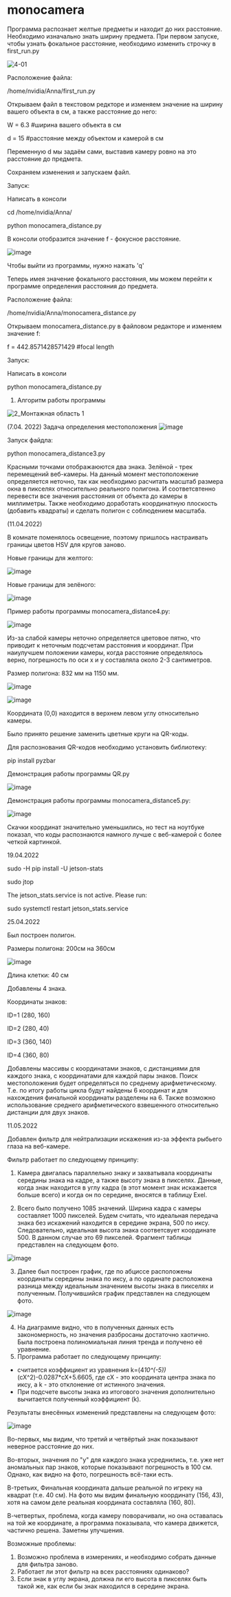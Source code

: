 # monocamera

Программа распознает желтые предметы и находит до них расстояние. Необходимо изначально знать 
ширину предмета. 
При первом запуске, чтобы узнать фокальное расстояние, необходимо изменить строчку в first_run.py


![4-01](https://user-images.githubusercontent.com/101719007/161603735-e453a9d2-e15d-461a-9caf-3900464663a8.jpg)


Расположение файла: 

/home/nvidia/Anna/first_run.py

Открываем файл в текстовом редкторе и изменяем значение на ширину вашего объекта в см, а также расстояние до него:

W = 6.3  #ширина вашего объекта в см

d = 15   #расстояние между объектом и камерой в см

Переменную d мы задаём сами, выставив камеру ровно на это расстояние до предмета.

Сохраняем изменения и запускаем файл.

Запуск: 

Написать в консоли

cd /home/nvidia/Anna/

python monocamera_distance.py

В консоли отобразится значение f - фокусное расстояние. 

![image](https://user-images.githubusercontent.com/101719007/161546059-48828a74-6305-4de5-b14a-a484fe5f7526.png)

Чтобы выйти из программы, нужно нажать 'q'

Теперь имея значение фокального расстояния, мы можем перейти к программе определения расстояния до предмета. 

Расположение файла: 

/home/nvidia/Anna/monocamera_distance.py

Открываем monocamera_distance.py в файловом редакторе и изменяем значение f:

f = 442.8571428571429 #focal length

Запуск: 

Написать в консоли

python monocamera_distance.py

1) Алгоритм работы программы 

![2_Монтажная область 1](https://user-images.githubusercontent.com/101719007/161603133-c97f386e-8372-418b-85cc-818baa67f941.jpg)

(7.04. 2022)
Задача определения местоположения 
![image](https://user-images.githubusercontent.com/101719007/162430042-45f24561-7704-4b85-bc31-42784f5ddc5a.png)

Запуск файдла:

python monocamera_distance3.py

Красными точками отображаюются два знака. 
Зелёной - трек перемещений веб-камеры. 
На данный момент местоположение определяется неточно, так как необходимо расчитать масштаб размера окна в пикселях относительно реального полигона. И соответсвтенно перевести все значения расстояния от объекта до камеры в миллиметры. Также необходимо доработать координатную плоскость (добавить квадраты) и сделать полигон с  соблюдением масштаба.

(11.04.2022)

В комнате поменялось освещение, поэтому пришлось настраивать границы цветов HSV для кругов заново. 

Новые границы для желтого:

![image](https://user-images.githubusercontent.com/101719007/162704746-188f6b4e-9c50-49fb-8c76-ce4a79ae4ed9.png)

Новые границы для зелёного:

![image](https://user-images.githubusercontent.com/101719007/162706023-0160e48c-069e-4c96-9b21-f7a81a589ac8.png)

Пример работы программы monocamera_distance4.py: 

![image](https://user-images.githubusercontent.com/101719007/162742122-99f534b0-e206-45e3-9b93-e16e93b2aa48.png)

Из-за слабой камеры неточно определяется цветовое пятно, что приводит к неточным подсчетам расстояния и координат. 
При наиулучшем положении камеры, когда расстояние определялось верно, погрешность по оси x и y составляла около 2-3 сантиметров. 


Размер полигона: 832 мм на 1150 мм. 

![image](https://user-images.githubusercontent.com/101719007/162813497-38243ea3-5d1c-46d6-9206-c393c6f3028a.png)

![image](https://user-images.githubusercontent.com/101719007/162813468-b350d7aa-9df7-4e82-a4c5-1815bd7d673b.png)

Координата (0,0) находится в верхнем левом углу относительно камеры. 

Было принято решение заменить цветные круги на QR-коды. 

Для распознования QR-кодов необходимо установить библиотеку:

pip install pyzbar

Демонстрация работы программы QR.py

![image](https://user-images.githubusercontent.com/101719007/162758051-93ff5d59-1904-4ee6-b47b-4dad1f5d8971.png)


Демонстрация работы программы monocamera_distance5.py:

![image](https://user-images.githubusercontent.com/101719007/162765328-3f701719-aae9-47cb-ab13-c36fdf50601c.png)

Скачки координат значительно уменьшились, но тест на ноутбуке показал, что коды распознаются намного лучше с веб-камерой с более четкой картинкой.  

19.04.2022

sudo -H pip install -U jetson-stats

sudo jtop

The jetson_stats.service is not active. Please run:

sudo systemctl restart jetson_stats.service

25.04.2022

Был построен полигон.

Размеры полигона: 200см на 360см

![image](https://user-images.githubusercontent.com/101719007/165107704-209fae97-9614-4ad1-b10d-b3ca1b51f872.png)

Длина клетки: 40 см

Добавлены 4 знака. 

Координаты знаков:

ID=1 (280, 160)

ID=2 (280, 40)

ID=3 (360, 140)

ID=4 (360, 80)

Добавлены массивы с координатами знаков, с дистанциями для каждого знака, с координатами для каждой пары знаков. Поиск местоположения будет определяться по среднему арифметическому. Т.е. по итогу работы цикла будут найдены 6 координат и для нахождения финальной координаты разделены на 6. Также возможно использование среднего арифметического взвешенного относительно дистанции для двух знаков.   

11.05.2022

Добавлен фильтр для нейтрализации искажения из-за эффекта рыбьего глаза на веб-камере.

Фильтр работает по следующему принципу:

1) Камера двигалась параллельно знаку и захватывала координаты середины знака на кадре, а также высоту знака в пикселях. Данные, когда знак находится в углу кадра (в этот момент знак искажается больше всего) и когда он по середине, вносятся в таблицу Exel.

2) Всего было получено 1085 значений. Ширина кадра с камеры составляет 1000 пикселей. Будем считать, что идеальная передача знака без искажений находится в середине экрана, 500 по иксу. Следовательно, идеальная высота знака соответсвует координате 500. В данном случае это 69 пикселей. Фрагмент таблицы представлен на следующем фото. 

![image](https://user-images.githubusercontent.com/101719007/167856709-6d6d0015-95b0-4b53-95ab-8536ad43dc54.png)

3) Далее был построен график, где по абциссе расположены координаты середины знака по иксу, а по ординате расположена разница между идеальным значением высоты знака в пикселях и полученным. Получившийся график представлен на следующем фото. 

![image](https://user-images.githubusercontent.com/101719007/167858554-0a46d6b9-44c9-43b7-80c8-ceb2175b1ad6.png)

4) На диаграмме видно, что в полученных данных есть закономерность, но значения разбросаны достаточно хаотично. Была построена полиномиальная линия тренда и получено её уравнение.
5) Программа работает по следующему принципу:
- считается коэффициент из уравнения k=(4*10^(-5))*(cX^2)-0.0287*cX+5.6605, где cX - это координата центра знака по иксу, а k - это отклонение от истинного значения. 
- При подсчете высоты знака из итогового значения дополнительно вычитается полученный коэффициент (k).

Результаты внесённых изменений представлены на следующем фото:

![image](https://user-images.githubusercontent.com/101719007/167860341-d6857454-83c4-4fc4-b96d-8e840e0ebf33.png)

Во-первых, мы видим, что третий и четвёртый знак показывают неверное расстояние до них. 

Во-вторых, значения по "y" для каждого знака усреднились, т.е. уже нет аномальных пар знаков, которые показывают погрешность в 100 см. Однако, как видно на фото, погрешность всё-таки есть. 

В-третьих, Финальная координата дальше реальной по игреку на квадрат (т.е. 40 см). На фото мы видим финальную координату (156, 43), хотя на самом деле реальная координата составляла (160, 80). 

В-четвертых, проблема, когда камеру поворачивали, но она оставалась на той же координате, а программа показывала, что камера движется, частично решена. Заметны улучшения. 

Возможные проблемы:

1) Возможно проблема в измерениях, и необходимо собрать данные для фильтра заново.
2) Работает ли этот фильтр на всех расстояниях одинаково? 
3) Если знак в углу экрана, должна ли его высота в пикселях быть такой же, как если бы знак находился в середине экрана.
